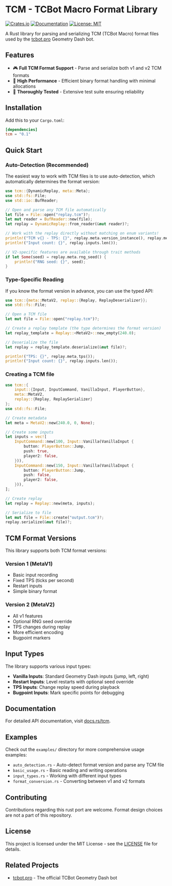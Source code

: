 # TCM - TCBot Macro Format Library

[![Crates.io](https://img.shields.io/crates/v/tcm.svg)](https://crates.io/crates/tcm)
[![Documentation](https://docs.rs/tcm/badge.svg)](https://docs.rs/tcm)
[![License: MIT](https://img.shields.io/badge/License-MIT-yellow.svg)](https://opensource.org/licenses/MIT)

A Rust library for parsing and serializing TCM (TCBot Macro) format files used by the [tcbot.pro](https://tcbot.pro) Geometry Dash bot.

## Features

- 🎮 **Full TCM Format Support** - Parse and serialize both v1 and v2 TCM formats
- 🚀 **High Performance** - Efficient binary format handling with minimal allocations
- 🧪 **Thoroughly Tested** - Extensive test suite ensuring reliability

## Installation

Add this to your `Cargo.toml`:

```toml
[dependencies]
tcm = "0.1"
```

## Quick Start

### Auto-Detection (Recommended)

The easiest way to work with TCM files is to use auto-detection, which automatically determines the format version:

```rust
use tcm::{DynamicReplay, meta::Meta};
use std::fs::File;
use std::io::BufReader;

// Open and parse any TCM file automatically
let file = File::open("replay.tcm")?;
let mut reader = BufReader::new(file);
let replay = DynamicReplay::from_reader(&mut reader)?;

// Work with the replay directly without matching on enum variants!
println!("TCM v{} - TPS: {}", replay.meta.version_instance(), replay.meta.tps());
println!("Input count: {}", replay.inputs.len());

// V2-specific features are available through trait methods
if let Some(seed) = replay.meta.rng_seed() {
    println!("RNG seed: {}", seed);
}
```

### Type-Specific Reading

If you know the format version in advance, you can use the typed API:

```rust
use tcm::{meta::MetaV2, replay::{Replay, ReplayDeserializer}};
use std::fs::File;

// Open a TCM file
let mut file = File::open("replay.tcm")?;

// Create a replay template (the type determines the format version)
let replay_template = Replay::<MetaV2>::new_empty(240.0);

// Deserialize the file
let replay = replay_template.deserialize(&mut file)?;

println!("TPS: {}", replay.meta.tps());
println!("Input count: {}", replay.inputs.len());
```

### Creating a TCM file

```rust
use tcm::{
    input::{Input, InputCommand, VanillaInput, PlayerButton},
    meta::MetaV2,
    replay::{Replay, ReplaySerializer}
};
use std::fs::File;

// Create metadata
let meta = MetaV2::new(240.0, 0, None);

// Create some inputs
let inputs = vec![
    InputCommand::new(100, Input::Vanilla(VanillaInput {
        button: PlayerButton::Jump,
        push: true,
        player2: false,
    })),
    InputCommand::new(150, Input::Vanilla(VanillaInput {
        button: PlayerButton::Jump,
        push: false,
        player2: false,
    })),
];

// Create replay
let replay = Replay::new(meta, inputs);

// Serialize to file
let mut file = File::create("output.tcm")?;
replay.serialize(&mut file)?;
```

## TCM Format Versions

This library supports both TCM format versions:

### Version 1 (MetaV1)
- Basic input recording
- Fixed TPS (ticks per second)
- Restart inputs
- Simple binary format

### Version 2 (MetaV2)
- All v1 features
- Optional RNG seed override
- TPS changes during replay
- More efficient encoding
- Bugpoint markers

## Input Types

The library supports various input types:

- **Vanilla Inputs**: Standard Geometry Dash inputs (jump, left, right)
- **Restart Inputs**: Level restarts with optional seed override
- **TPS Inputs**: Change replay speed during playback
- **Bugpoint Inputs**: Mark specific points for debugging

## Documentation

For detailed API documentation, visit [docs.rs/tcm](https://docs.rs/tcm).

## Examples

Check out the `examples/` directory for more comprehensive usage examples:

- `auto_detection.rs` - Auto-detect format version and parse any TCM file
- `basic_usage.rs` - Basic reading and writing operations
- `input_types.rs` - Working with different input types
- `format_conversion.rs` - Converting between v1 and v2 formats

## Contributing

Contributions regarding this rust port are welcome. Format design choices are not a part of this repository.

## License

This project is licensed under the MIT License - see the [LICENSE](LICENSE) file for details.

## Related Projects

- [tcbot.pro](https://tcbot.pro) - The official TCBot Geometry Dash bot

